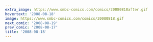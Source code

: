 ```yaml
---
extra_image: https://www.smbc-comics.com/comics/20080818after.gif
hovertext: '2008-08-18'
image: https://www.smbc-comics.com/comics/20080818.gif
next_comic: '2008-08-19'
prev_comic: '2008-08-17'
title: '2008-08-18'
---
```


